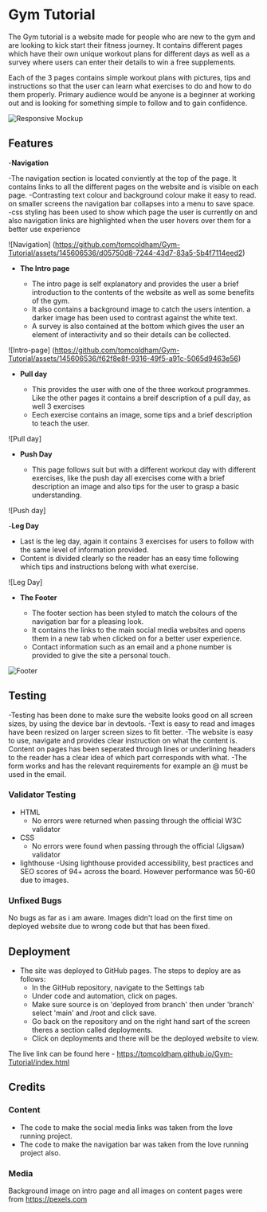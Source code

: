 # Gym Tutorial

The Gym tutorial is a website made for people who are new to the gym and are looking to kick start their fitness journey. It contains different pages which have their
own unique workout plans for different days as well as a survey where users can enter their details to win a free supplements.

Each of the 3 pages contains simple workout plans with pictures, tips and instructions so that the user can learn what exercises to do and how to do them properly.
Primary audience would be anyone is a beginner at working out and is looking for something simple to follow and to gain confidence.

![Responsive Mockup](https://github.com/lucyrush/readme-template/blob/master/media/love_running_mockup.png)

## Features

-__Navigation__

-The navigation section is located conviently at the top of the page. It contains links to all the different pages on the website and is visible on each page.
-Contrasting text colour and background colour make it easy to read. on smaller screens the navigation bar collapses into a menu to save space.
-css styling has been used to show which page the user is currently on and also navigation links are highlighted when the user hovers over them for a better use experience

![Navigation] (<https://github.com/tomcoldham/Gym-Tutorial/assets/145606536/d05750d8-7244-43d7-83a5-5b4f7114eed2>)

- __The Intro page__

  - The intro page is self explanatory and provides the user a brief introduction to the contents of the website as well as some benefits of the gym.
  - It also contains a background image to catch the users intention. a darker image has been used to contrast against the white text.
  - A survey is also contained at the bottom which gives the user an element of interactivity and so their details can be collected.
  
![Intro-page] (https://github.com/tomcoldham/Gym-Tutorial/assets/145606536/f62f8e8f-9316-49f5-a91c-5065d9463e56)

- __Pull day__

  - This provides the user with one of the three workout programmes. Like the other pages it contains a breif description of a pull day, as well 3 exercises
  - Eech exercise contains an image, some tips and a brief description to teach the user.

![Pull day]

- __Push Day__

  - This page follows suit but with a different workout day with different exercises, like the push day all exercises come with a brief description an image and also tips for the user to grasp a basic understanding.

![Push day]

-__Leg Day__

- Last is the leg day, again it contains 3 exercises for users to follow with the same level of information provided.
- Content is divided clearly so the reader has an easy time following which tips and instructions belong with what exercise.

![Leg Day]

- __The Footer__

  - The footer section has been styled to match the colours of the navigation bar for a pleasing look.
  - It contains the links to the main social media websites and opens them in a new tab when clicked on for a better user experience.
  - Contact information such as an email and a phone number is provided to give the site a personal touch.

![Footer](https://github.com/lucyrush/readme-template/blob/master/media/love_running_footer.png)

## Testing

-Testing has been done to make sure the website looks good on all screen sizes, by using the device bar in devtools.
-Text is easy to read and images have been resized on larger screen sizes to fit better.
-The website is easy to use, navigate and provides clear instruction on what the content is.
Content on pages has been seperated through lines or underlining headers to the reader has a clear idea of which part corresponds with what.
-The form works and has the relevant requirements for example an @ must be used in the email.

### Validator Testing

- HTML
  - No errors were returned when passing through the official W3C validator
- CSS
  - No errors were found when passing through the official (Jigsaw) validator
- lighthouse
  -Using lighthouse provided accessibility, best practices and SEO scores of 94+ across the board. However performance was 50-60 due to images.

### Unfixed Bugs

No bugs as far as i am aware. Images didn't load on the first time on deployed website due to wrong code but that has been fixed.

## Deployment

- The site was deployed to GitHub pages. The steps to deploy are as follows:
  - In the GitHub repository, navigate to the Settings tab
  - Under code and automation, click on pages.
  - Make sure source is on 'deployed from branch' then under 'branch' select 'main' and /root and click save.
  - Go back on the repository and on the right hand sart of the screen theres a section called deployments.
  - Click on deployments and there will be the deployed website to view.
  
The live link can be found here - <https://tomcoldham.github.io/Gym-Tutorial/index.html>

## Credits

### Content

- The code to make the social media links was taken from the love running project.
- The code to make the navigation bar was taken from the love running project also.
  
### Media
Background image on intro page and all images on content pages were from <https://pexels.com>
